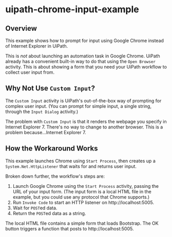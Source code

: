 # uipath-chrome-input-example

## Overview
This example shows how to prompt for input using Google Chrome instead of Internet Explorer in UiPath.

This is *not* about launching an automation task in Google Chrome. UiPath already has a convenient built-in way to do that using the `Open Browser` activity. This is about showing a form that you need your UiPath workflow to collect user input from.

## Why Not Use `Custom Input`?
The `Custom Input` activity is UiPath's out-of-the-box way of prompting for complex user input. (You can prompt for simple input, a single string, through the `Input Dialog` activity.)

The problem with `Custom Input` is that it renders the webpage you specify in Internet Explorer 7. There's no way to change to another browser. This is a problem because...Internet Explorer 7.

## How the Workaround Works
This example launches Chrome using `Start Process`, then creates up a `System.Net.HttpListener` that waits for and returns user input.

Broken down further, the workflow's steps are:

1. Launch Google Chrome using the `Start Process` activity, passing the URL of your input form. (The input form is a local HTML file in the example, but you could use any protocol that Chrome supports.)
1. Run `Invoke Code` to start an HTTP listener on http://localhost:5005.
1. Wait for `POST`ed data.
1. Return the `POST`ed data as a string.

The local HTML file contains a simple form that loads Bootstrap. The OK button triggers a function that posts to http://localhost:5005.
